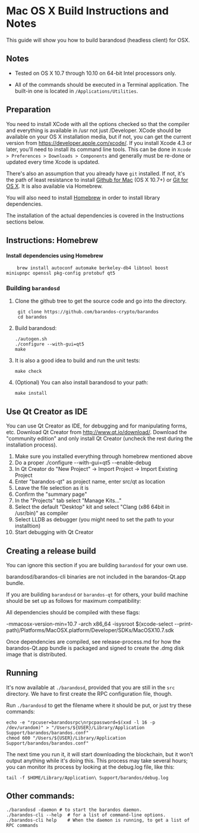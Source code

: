 Mac OS X Build Instructions and Notes
====================================
This guide will show you how to build barandosd (headless client) for OSX.

Notes
-----

* Tested on OS X 10.7 through 10.10 on 64-bit Intel processors only.

* All of the commands should be executed in a Terminal application. The
built-in one is located in `/Applications/Utilities`.

Preparation
-----------

You need to install XCode with all the options checked so that the compiler
and everything is available in /usr not just /Developer. XCode should be
available on your OS X installation media, but if not, you can get the
current version from https://developer.apple.com/xcode/. If you install
Xcode 4.3 or later, you'll need to install its command line tools. This can
be done in `Xcode > Preferences > Downloads > Components` and generally must
be re-done or updated every time Xcode is updated.

There's also an assumption that you already have `git` installed. If
not, it's the path of least resistance to install [Github for Mac](https://mac.github.com/)
(OS X 10.7+) or
[Git for OS X](https://code.google.com/p/git-osx-installer/). It is also
available via Homebrew.

You will also need to install [Homebrew](http://brew.sh) in order to install library
dependencies.

The installation of the actual dependencies is covered in the Instructions
sections below.

Instructions: Homebrew
----------------------

#### Install dependencies using Homebrew

        brew install autoconf automake berkeley-db4 libtool boost miniupnpc openssl pkg-config protobuf qt5

### Building `barandosd`

1. Clone the github tree to get the source code and go into the directory.

        git clone https://github.com/barandos-crypto/barandos
        cd barandos

2.  Build barandosd:

        ./autogen.sh
        ./configure --with-gui=qt5
        make

3.  It is also a good idea to build and run the unit tests:

        make check

4.  (Optional) You can also install barandosd to your path:

        make install

Use Qt Creator as IDE
------------------------
You can use Qt Creator as IDE, for debugging and for manipulating forms, etc.
Download Qt Creator from http://www.qt.io/download/. Download the "community edition" and only install Qt Creator (uncheck the rest during the installation process).

1. Make sure you installed everything through homebrew mentioned above
2. Do a proper ./configure --with-gui=qt5 --enable-debug
3. In Qt Creator do "New Project" -> Import Project -> Import Existing Project
4. Enter "barandos-qt" as project name, enter src/qt as location
5. Leave the file selection as it is
6. Confirm the "summary page"
7. In the "Projects" tab select "Manage Kits..."
8. Select the default "Desktop" kit and select "Clang (x86 64bit in /usr/bin)" as compiler
9. Select LLDB as debugger (you might need to set the path to your installtion)
10. Start debugging with Qt Creator

Creating a release build
------------------------
You can ignore this section if you are building `barandosd` for your own use.

barandosd/barandos-cli binaries are not included in the barandos-Qt.app bundle.

If you are building `barandosd` or `barandos-qt` for others, your build machine should be set up
as follows for maximum compatibility:

All dependencies should be compiled with these flags:

 -mmacosx-version-min=10.7
 -arch x86_64
 -isysroot $(xcode-select --print-path)/Platforms/MacOSX.platform/Developer/SDKs/MacOSX10.7.sdk

Once dependencies are compiled, see release-process.md for how the barandos-Qt.app
bundle is packaged and signed to create the .dmg disk image that is distributed.

Running
-------

It's now available at `./barandosd`, provided that you are still in the `src`
directory. We have to first create the RPC configuration file, though.

Run `./barandosd` to get the filename where it should be put, or just try these
commands:

    echo -e "rpcuser=barandosrpc\nrpcpassword=$(xxd -l 16 -p /dev/urandom)" > "/Users/${USER}/Library/Application Support/barandos/barandos.conf"
    chmod 600 "/Users/${USER}/Library/Application Support/barandos/barandos.conf"

The next time you run it, it will start downloading the blockchain, but it won't
output anything while it's doing this. This process may take several hours;
you can monitor its process by looking at the debug.log file, like this:

    tail -f $HOME/Library/Application\ Support/barandos/debug.log

Other commands:
-------

    ./barandosd -daemon # to start the barandos daemon.
    ./barandos-cli --help  # for a list of command-line options.
    ./barandos-cli help    # When the daemon is running, to get a list of RPC commands
